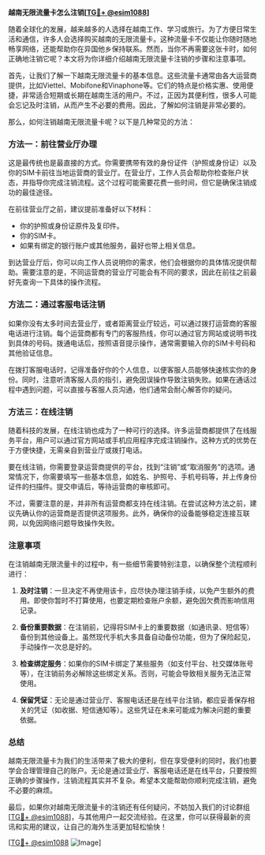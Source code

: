 **越南无限流量卡怎么注销[[TG💪+ @esim1088](https://t.me/s/esim1088)]**

随着全球化的发展，越来越多的人选择在越南工作、学习或旅行。为了方便日常生活和通信，许多人会选择购买越南的无限流量卡。这种流量卡不仅能让你随时随地畅享网络，还能帮助你在异国他乡保持联系。然而，当你不再需要这张卡时，如何正确地注销它呢？本文将为你详细介绍越南无限流量卡注销的步骤和注意事项。

首先，让我们了解一下越南无限流量卡的基本信息。这些流量卡通常由各大运营商提供，比如Viettel、Mobifone和Vinaphone等。它们的特点是价格实惠、使用便捷，非常适合短期或长期在越南生活的用户。不过，正因为其便利性，很多人可能会忘记及时注销，从而产生不必要的费用。因此，了解如何注销是非常必要的。

那么，如何注销越南无限流量卡呢？以下是几种常见的方法：

### 方法一：前往营业厅办理

这是最传统也是最直接的方式。你需要携带有效的身份证件（护照或身份证）以及你的SIM卡前往当地运营商的营业厅。在营业厅，工作人员会帮助你检查账户状态，并指导你完成注销流程。这个过程可能需要花费一些时间，但它是确保注销成功的最佳途径。

在前往营业厅之前，建议提前准备好以下材料：
- 你的护照或身份证原件及复印件。
- 你的SIM卡。
- 如果有绑定的银行账户或其他服务，最好也带上相关信息。

到达营业厅后，你可以向工作人员说明你的需求，他们会根据你的具体情况提供帮助。需要注意的是，不同运营商的营业厅可能会有不同的要求，因此在前往之前最好先查询一下具体的操作流程。

### 方法二：通过客服电话注销

如果你没有太多时间去营业厅，或者距离营业厅较远，可以通过拨打运营商的客服电话进行注销。每个运营商都有专门的客服热线，你可以通过官方网站或说明书找到具体的号码。拨通电话后，按照语音提示操作，通常需要输入你的SIM卡号码和其他验证信息。

在拨打客服电话时，记得准备好你的个人信息，以便客服人员能够快速核实你的身份。同时，注意听清客服人员的指引，避免因误操作导致注销失败。如果在通话过程中遇到问题，可以直接与客服人员沟通，他们通常会耐心解答你的疑问。

### 方法三：在线注销

随着科技的发展，在线注销也成为了一种可行的选择。许多运营商都提供了在线服务平台，用户可以通过官方网站或手机应用程序完成注销操作。这种方式的优势在于方便快捷，无需亲自到营业厅或拨打电话。

要在线注销，你需要登录运营商提供的平台，找到“注销”或“取消服务”的选项。通常情况下，你需要填写一些基本信息，如姓名、护照号、手机号码等，并上传身份证件的扫描件。提交申请后，等待运营商的审核即可。

不过，需要注意的是，并非所有运营商都支持在线注销。在尝试这种方法之前，建议先确认你的运营商是否提供这项服务。此外，确保你的设备能够稳定连接互联网，以免因网络问题导致操作失败。

### 注意事项

在注销越南无限流量卡的过程中，有一些细节需要特别注意，以确保整个流程顺利进行：

1. **及时注销**：一旦决定不再使用该卡，应尽快办理注销手续，以免产生额外的费用。即使你暂时不打算使用，也要定期检查账户余额，避免因欠费而影响信用记录。

2. **备份重要数据**：在注销前，记得将SIM卡上的重要数据（如通讯录、短信等）备份到其他设备上。虽然现代手机大多具备自动备份功能，但为了保险起见，手动操作一次总是好的。

3. **检查绑定服务**：如果你的SIM卡绑定了某些服务（如支付平台、社交媒体账号等），在注销前务必解除这些绑定关系。否则，可能会导致相关服务无法正常使用。

4. **保留凭证**：无论是通过营业厅、客服电话还是在线平台注销，都应妥善保存相关的凭证（如收据、短信通知等）。这些凭证在未来可能成为解决问题的重要依据。

### 总结

越南无限流量卡为我们的生活带来了极大的便利，但在享受便利的同时，我们也要学会合理管理自己的账户。无论是通过营业厅、客服电话还是在线平台，只要按照正确的步骤操作，注销流程其实并不复杂。希望本文能帮助你顺利完成注销，避免不必要的麻烦。

最后，如果你对越南无限流量卡的注销还有任何疑问，不妨加入我们的讨论群组[[TG💪+ @esim1088](https://t.me/s/esim1088)]，与其他用户一起交流经验。在这里，你可以获得最新的资讯和实用的建议，让自己的海外生活更加轻松愉快！

[[TG💪+ @esim1088](https://t.me/s/esim1088) ![Image](https://i.postimg.cc/4NQfJmqS/Snipaste-2025-05-13-00-14-12.png)]